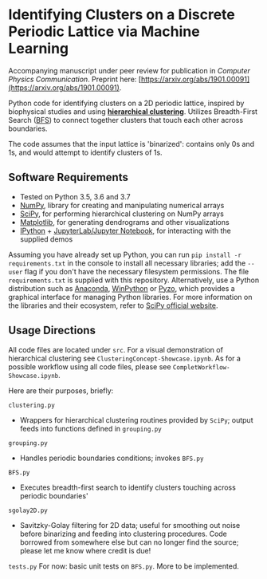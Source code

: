 # Identifying Clusters on a Discrete Periodic Lattice via Machine Learning

Accompanying manuscript under peer review for publication in *Computer Physics Communication*. Preprint here: [https://arxiv.org/abs/1901.00091](https://arxiv.org/abs/1901.00091).

Python code for identifying clusters on a 2D periodic lattice, inspired by biophysical
studies and using **[hierarchical clustering](https://joernhees.de/blog/2015/08/26/scipy-hierarchical-clustering-and-dendrogram-tutorial/#Visualizing-Your-Clusters)**. Utilizes Breadth-First Search ([BFS](https://en.wikipedia.org/wiki/Breadth-first_search)) to connect together clusters that touch each other across boundaries.

The code assumes that the input lattice is 'binarized': contains only 0s and 1s, and would attempt to identify clusters of 1s.

## Software Requirements
- Tested on Python 3.5, 3.6 and 3.7
- [NumPy](https://www.numpy.org/), library for creating and manipulating numerical arrays
- [SciPy](https://www.scipy.org/about.html), for performing hierarchical clustering on NumPy arrays
- [Matplotlib](https://matplotlib.org/), for generating dendrograms and other visualizations
- [IPython](https://ipython.org/) + [JupyterLab/Jupyter Notebook](https://jupyter.org/), for interacting with the supplied demos

Assuming you have already set up Python, you can run `pip install -r requirements.txt` in the console to install all necessary libraries; add the `--user` flag if you don't have the necessary filesystem permissions.
The file `requirements.txt` is supplied with this repository. Alternatively, use a Python distribution such as [Anaconda](https://anaconda.org/), [WinPython](https://winpython.github.io/) or [Pyzo](https://pyzo.org/), which provides a graphical interface for managing Python libraries. For more information on the libraries and their ecosystem, refer to [SciPy official website](https://www.scipy.org/install.html).

## Usage Directions
All code files are located under `src`. For a visual demonstration of hierarchical clustering
see `ClusteringConcept-Showcase.ipynb`. As for a possible workflow using all code files,
please see `CompletWorkflow-Showcase.ipynb`.

Here are their purposes, briefly:

`clustering.py`
* Wrappers for hierarchical clustering routines provided by `SciPy`; output feeds into functions defined in `grouping.py`

`grouping.py`
* Handles periodic boundaries conditions; invokes `BFS.py`

`BFS.py`
* Executes breadth-first search to identify clusters touching across periodic boundaries'

`sgolay2D.py`
* Savitzky-Golay filtering for 2D data; useful for smoothing out noise before binarizing
and feeding into clustering procedures. Code borrowed from somewhere else but can no
longer find the source; please let me know where credit is due!

`tests.py`
For now: basic unit tests on `BFS.py`. More to be implemented.
